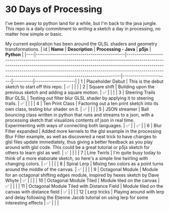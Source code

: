 # 30 Days of Processing

I've been away to python land for a while, but I'm back to the java jungle. This repo is a daily commitment to *writing* a sketch a day in processing, no matter how simple or basic. 

My current exploration has been around the GLSL shaders and geometry transformations.
| id | **Name**                                   | **Description**                                                                                                                                                                                                                                                                                                     | **Processing - Java** | **p5js** | **Python**         |
|----|--------------------------------------------|---------------------------------------------------------------------------------------------------------------------------------------------------------------------------------------------------------------------------------------------------------------------------------------------------------------------|-----------------------|----------|--------------------|
| 1  | Placeholder Debut                          | This is the debut sketch to start off this repo.                                                                                                                                                                                                                                                                    | :white_check_mark:    |          |                    |
| 2  | Square shift                               | Building upon the previous sketch and adding a square motion.                                                                                                                                                                                                                                                       | :white_check_mark:    |          |                    |
| 3  | Steering Trails Blur GLSL                  | Testing out filter blur GLSL shader by applying it to steering trails.                                                                                                                                                                                                                                              | :white_check_mark:    |          |                    |
| 4  | Ten Print Class                            | Factoring out a ten print sketch into its own class, testing blur shader on it.                                                                                                                                                                                                                                     | :white_check_mark:    |          |                    |
| 5  | JSON streamer                              | Ball bouncing class written in python that runs and streams to a json, with a processing sketch that visualizes contents of json in real time. Experimenting with ways of connecting both languages.                                                                                                                | :white_check_mark:    |          | :white_check_mark: |
| 6  | Blur Filter expanded                       | Added more kernels to the glsl example in the processing Blur Filter example, as well as discovered a neat trick to have changes to glsl files update immediately, thus giving a better feedback as you play around with glsl code. This could be a great tutorial or p5js sketch for others to learn glsl as well. | :white_check_mark:    |          |                    |
| 7  | Line Twirls                                | I'm quite busy today to think of a more elaborate sketch, so here's a simple line twirling with changing colors.                                                                                                                                                                                                    | :white_check_mark:    |          |                    |
| 8  | Spiral Lerp                                | Mixing two colors as a point turns around the middle of the canvas.                                                                                                                                                                                                                                                 | :white_check_mark:    |          |                    |
| 9  | Octagonal Module                           | Module for an octagonal shifting edges module, inspired by hexes sketch by Dave Whyte                                                                                                                                                                                                                               | :white_check_mark:    |          |                    |
| 10 | Octagonal Module Tiled                     | Module tiled on the canvas                                                                                                                                                                                                                                                                                          | :white_check_mark:    |          |                    |
| 11 | Octagonal Module Tiled with Distance Field | Module tiled on the canvas with distance field                                                                                                                                                                                                                                                                      | :white_check_mark:    |          |                    |
| 12 | Lerp tricks                                | Playing around with lerp and delay following the Etienne Jacob tutorial on using lerp for some interesting effects                                                                                                                                                                                                  | :white_check_mark:    |          |                    |
